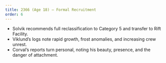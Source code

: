 ```yaml
---
title: 2366 (Age 18) – Formal Recruitment
order: 6
---
```

- Solvik recommends full reclassification to Category 5 and transfer to Rift Facility.
- Viklund’s logs note rapid growth, frost anomalies, and increasing crew unrest.
- Corval’s reports turn personal, noting his beauty, presence, and the danger of attachment.
